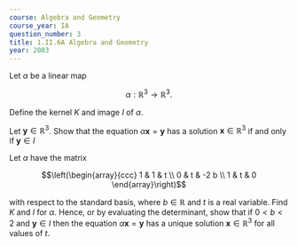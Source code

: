```yaml
---
course: Algebra and Geometry
course_year: IA
question_number: 3
title: 1.II.6A Algebra and Geometry
year: 2003
---
```



Let $\alpha$ be a linear map

$$\alpha: \mathbb{R}^{3} \rightarrow \mathbb{R}^{3} .$$

Define the kernel $K$ and image $I$ of $\alpha$.

Let $\mathbf{y} \in \mathbb{R}^{3}$. Show that the equation $\alpha \mathbf{x}=\mathbf{y}$ has a solution $\mathbf{x} \in \mathbb{R}^{3}$ if and only if $\mathbf{y} \in I$

Let $\alpha$ have the matrix

$$\left(\begin{array}{ccc}
1 & 1 & t \\
0 & t & -2 b \\
1 & t & 0
\end{array}\right)$$

with respect to the standard basis, where $b \in \mathbb{R}$ and $t$ is a real variable. Find $K$ and $I$ for $\alpha$. Hence, or by evaluating the determinant, show that if $0<b<2$ and $\mathbf{y} \in I$ then the equation $\alpha \mathbf{x}=\mathbf{y}$ has a unique solution $\mathbf{x} \in \mathbb{R}^{3}$ for all values of $t$.